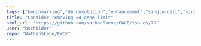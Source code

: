 ```yaml
---
tags: ["benchmarking","deconvolution","enhancement","single-cell","single-cell-rna-seq","transcriptomics"]
title: "Consider removing <4 gene limit"
html_url: "https://github.com/NathanSkene/EWCE/issues/79"
user: "bschilder"
repo: "NathanSkene/EWCE"
---
```


